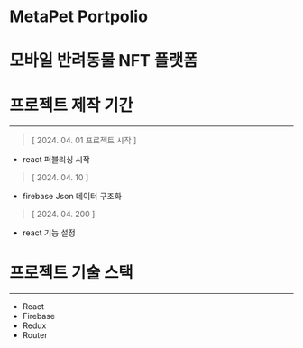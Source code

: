 # MetaPet Portpolio
# 모바일 반려동물 NFT 플랫폼

# 프로젝트 제작 기간
------------
> [ 2024. 04. 01 프로젝트 시작 ]
- react 퍼블리싱 시작

> [ 2024. 04. 10 ]
- firebase Json 데이터 구조화
  
> [ 2024. 04. 200 ]
- react 기능 설정

# 프로젝트 기술 스택
------------
- React
- Firebase
- Redux
- Router



  
